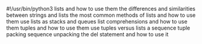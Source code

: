 #!/usr/bin/python3
lists and how to use them
the differences and similarities between strings and lists
the most common methods of lists and how to use them
use lists as stacks and queues
list comprehensions and how to use them
tuples and how to use them
use tuples versus lists
a sequence
tuple packing
sequence unpacking
the del statement and how to use it
